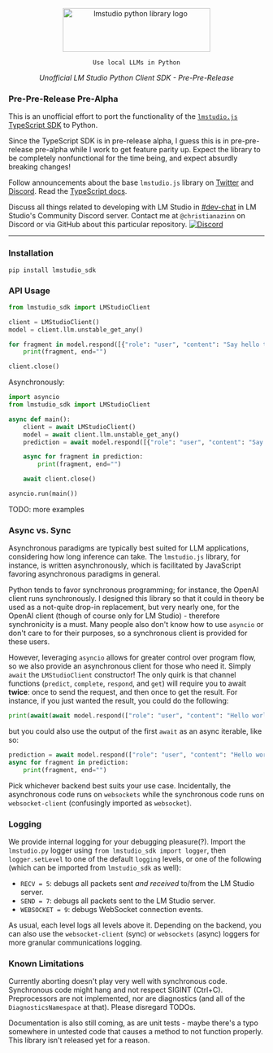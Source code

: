 <p align="center">
  
  <picture> 
    <source media="(prefers-color-scheme: dark)" srcset="https://github.com/christianazinn/lmstudio-python/blob/assets/dark.png?raw=true">
    <source media="(prefers-color-scheme: light)" srcset="https://github.com/christianazinn/lmstudio-python/blob/assets/light.png?raw=true">
    <img alt="lmstudio python library logo" src="https://github.com/christianazinn/lmstudio-python/blob/assets/light.png?raw=true" width="290" height="86" style="max-width: 100%;">
  </picture>
  
</p>
<p align="center"><code>Use local LLMs in Python</code></p>
<p align="center"><i>Unofficial LM Studio Python Client SDK - Pre-Pre-Release</i></p>

### Pre-Pre-Release Pre-Alpha

This is an unofficial effort to port the functionality of the [`lmstudio.js` TypeScript SDK](https://github.com/lmstudio-ai/lmstudio.js) to Python.

Since the TypeScript SDK is in pre-release alpha, I guess this is in pre-pre-release pre-alpha while I work to get feature parity up.
Expect the library to be completely nonfunctional for the time being, and expect absurdly breaking changes!

Follow announcements about the base `lmstudio.js` library on [Twitter](https://lmstudio.ai/LMStudioAI) and [Discord](https://discord.gg/aPQfnNkxGC). Read the [TypeScript docs](https://lmstudio.ai/docs).

Discuss all things related to developing with LM Studio in <a href="https://discord.gg/aPQfnNkxGC">#dev-chat</a> in LM Studio's Community Discord server. Contact me at `@christianazinn` on Discord or via GitHub about this particular repository.
<a href="https://discord.gg/aPQfnNkxGC"><img alt="Discord" src="https://img.shields.io/discord/1110598183144399058?logo=discord&style=flat&logoColor=white"></a>

---

### Installation

```shell
pip install lmstudio_sdk
```

### API Usage

```python
from lmstudio_sdk import LMStudioClient

client = LMStudioClient()
model = client.llm.unstable_get_any()

for fragment in model.respond([{"role": "user", "content": "Say hello to lmstudio.py!"}], {}):
    print(fragment, end="")

client.close()
```

Asynchronously:

```python
import asyncio
from lmstudio_sdk import LMStudioClient

async def main():
    client = await LMStudioClient()
    model = await client.llm.unstable_get_any()
    prediction = await model.respond([{"role": "user", "content": "Say hello to lmstudio.py!"}], {})

    async for fragment in prediction:
        print(fragment, end="")

    await client.close()

asyncio.run(main())
```

TODO: more examples

### Async vs. Sync

Asynchronous paradigms are typically best suited for LLM applications, considering how long inference can take. The `lmstudio.js` library, for instance, is written asynchronously, which is facilitated by JavaScript favoring asynchronous paradigms in general.

Python tends to favor synchronous programming; for instance, the OpenAI client runs synchronously. I designed this library so that it could in theory be used as a not-quite drop-in replacement, but very nearly one, for the OpenAI client (though of course only for LM Studio) - therefore synchronicity is a must. Many people also don't know how to use `asyncio` or don't care to for their purposes, so a synchronous client is provided for these users.

However, leveraging `asyncio` allows for greater control over program flow, so we also provide an asynchronous client for those who need it. Simply `await` the `LMStudioClient` constructor! The only quirk is that channel functions (`predict`, `complete`, `respond`, and `get`) will require you to await **twice**: once to send the request, and then once to get the result. For instance, if you just wanted the result, you could do the following:

```python
print(await(await model.respond(["role": "user", "content": "Hello world!"], {})))
```

but you could also use the output of the first `await` as an async iterable, like so:

```python
prediction = await model.respond(["role": "user", "content": "Hello world!"], {})
async for fragment in prediction:
    print(fragment, end="")
```

Pick whichever backend best suits your use case. Incidentally, the asynchronous code runs on `websockets` while the synchronous code runs on `websocket-client` (confusingly imported as `websocket`).

### Logging

We provide internal logging for your debugging pleasure(?). Import the `lmstudio.py` logger using `from lmstudio_sdk import logger`, then `logger.setLevel` to one of the default `logging` levels, or one of the following (which can be imported from `lmstudio_sdk` as well):

- `RECV = 5`: debugs all packets sent _and received_ to/from the LM Studio server.
- `SEND = 7`: debugs all packets sent to the LM Studio server.
- `WEBSOCKET = 9`: debugs WebSocket connection events.

As usual, each level logs all levels above it. Depending on the backend, you can also use the `websocket-client` (sync) or `websockets` (async) loggers for more granular communications logging.

### Known Limitations

Currently aborting doesn't play very well with synchronous code. Synchronous code might hang and not respect SIGINT (Ctrl+C). Preprocessors are not implemented, nor are diagnostics (and all of the `DiagnosticsNamespace` at that). Please disregard TODOs.

Documentation is also still coming, as are unit tests - maybe there's a typo somewhere in untested code that causes a method to not function properly. This library isn't released yet for a reason.
